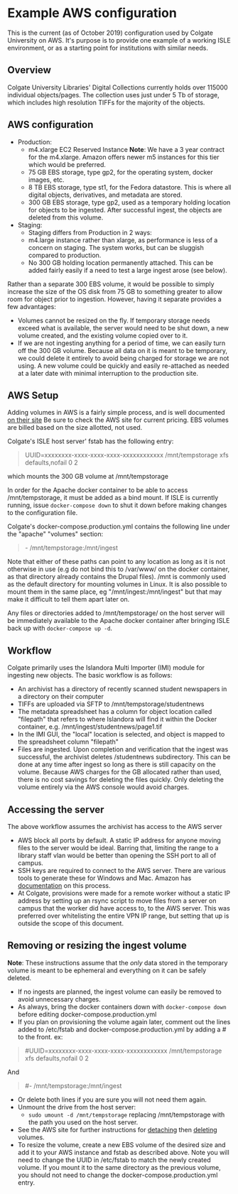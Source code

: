 <!--- PAGE_TITLE --->

# Example AWS configuration

This is the current (as of October 2019) configuration used by Colgate University on AWS.  It's purpose is to provide one example of a working ISLE environment, or as a starting point for institutions with similar needs.

## Overview

Colgate University Libraries' Digital Collections currently holds over 115000 individual objects/pages.  The collection uses just under 5 Tb of storage, which includes high resolution TIFFs for the majority of the objects.

## AWS configuration

 - Production:
   - m4.xlarge EC2 Reserved Instance **Note**: We have a 3 year contract for the m4.xlarge.  Amazon offers newer m5 instances for this tier which would be preferred.
   - 75 GB EBS storage, type gp2, for the operating system, docker images, etc.
   - 8 TB EBS storage, type st1, for the Fedora datastore.  This is where all digital objects, derivatives, and metadata are stored.
   - 300 GB EBS storage, type gp2, used as a temporary holding location for objects to be ingested.  After successful ingest, the objects are deleted from this volume.  
 - Staging:
   - Staging differs from Production in 2 ways:
   - m4.large instance rather than xlarge, as performance is less of a concern on staging.  The system works, but can be sluggish compared to production.
   - No 300 GB holding location permanently attached.  This can be added fairly easily if a need to test a large ingest arose (see below).

Rather than a separate 300 EBS volume, it would be possible to simply increase the size of the OS disk from 75 GB to something greater to allow room for object prior to ingestion.  However, having it separate provides a few advantages:
  - Volumes cannot be resized on the fly.  If temporary storage needs exceed what is available, the server would need to be shut down, a new volume created, and the existing volume copied over to it.  
  - If we are not ingesting anything for a period of time, we can easily turn off the 300 GB volume.  Because all data on it is meant to be temporary, we could delete it entirely to avoid being charged for storage we are not using.  A new volume could be quickly and easily re-attached as needed at a later date with minimal interruption to the production site.

## AWS Setup

Adding volumes in AWS is a fairly simple process, and is well documented [on their site](https://docs.aws.amazon.com/AWSEC2/latest/UserGuide/ebs-using-volumes.html)  Be sure to check the AWS site for current pricing.  EBS volumes are billed based on the size allotted, not used.

Colgate's ISLE host server' fstab has the following entry:

  >UUID=xxxxxxxx-xxxx-xxxx-xxxx-xxxxxxxxxxxx  /mnt/tempstorage  xfs  defaults,nofail  0  2

which mounts the 300 GB volume at /mnt/tempstorage

In order for the Apache docker container to be able to access /mnt/tempstorage, it must be added as a bind mount.  If ISLE is currently running, issue `docker-compose down` to shut it down before making changes to the configuration file.

Colgate's docker-compose.production.yml contains the following line under the "apache" "volumes" section:

  >\- /mnt/tempstorage:/mnt/ingest

Note that either of these paths can point to any location as long as it is not otherwise in use (e.g do not bind this to /var/www/ on the docker container, as that directory already contains the Drupal files).  /mnt is commonly used as the default directory for mounting volumes in Linux.  It is also possible to mount them in the same place, eg "/mnt/ingest:/mnt/ingest" but that may make it difficult to tell them apart later on.

Any files or directories added to /mnt/tempstorage/ on the host server will be immediately available to the Apache docker container after bringing ISLE back up with `docker-compose up -d`.

## Workflow

Colgate primarily uses the Islandora Multi Importer (IMI) module for ingesting new objects.  The basic workflow is as follows:

 - An archivist has a directory of recently scanned student newspapers in a directory on their computer
 - TIFFs are uploaded via SFTP to /mnt/tempstorage/studentnews
 - The metadata spreadsheet has a column for object location called "filepath" that refers to where Islandora will find it within the Docker container, e.g. /mnt/ingest/studentnews/page1.tif
 - In the IMI GUI, the "local" location is selected, and object is mapped to the spreadsheet column "filepath"
 - Files are ingested.  Upon completion and verification that the ingest was successful, the archivist deletes /studentnews subdirectory.  This can be done at any time after ingest so long as there is still capacity on the volume.  Because AWS charges for the GB allocated rather than used, there is no cost savings for deleting the files quickly.  Only deleting the volume entirely via the AWS console would avoid charges.

## Accessing the server

The above workflow assumes the archivist has access to the AWS server
  - AWS block all ports by default.  A static IP address for anyone moving files to the server would be ideal.  Barring that, limiting the range to a library staff vlan would be better than opening the SSH port to all of campus.
  - SSH keys are required to connect to the AWS server.  There are various tools to generate these for Windows and Mac.  Amazon has [documentation](https://docs.aws.amazon.com/AWSEC2/latest/UserGuide/ec2-key-pairs.html) on this process.
  - At Colgate, provisions were made for a remote worker without a static IP address by setting up an rsync script to move files from a server on campus that the worker did have access to, to the AWS server.  This was preferred over whitelisting the entire VPN IP range, but setting that up is outside the scope of this document.

## Removing or resizing the ingest volume

**Note**: These instructions assume that the *only* data stored in the temporary volume is meant to be ephemeral and everything on it can be safely deleted.  

 - If no ingests are planned, the ingest volume can easily be removed to avoid unnecessary charges.
  - As always, bring the docker containers down with `docker-compose down` before editing docker-compose.production.yml
 - If you plan on provisioning the volume again later, comment out the lines added to  /etc/fstab and docker-compose.production.yml by adding a \# to the front.  ex:

  >\#UUID=xxxxxxxx-xxxx-xxxx-xxxx-xxxxxxxxxxxx  /mnt/tempstorage  xfs  defaults,nofail  0  2

  And
  
  >\#\- /mnt/tempstorage:/mnt/ingest
 - Or delete both lines if you are sure you will not need them again.
 - Unmount the drive from the host server:
    - `sudo umount -d /mnt/tempstorage` replacing /mnt/tempstorage with the path you used on the host server.
 - See the AWS site for further instructions for [detaching](https://docs.aws.amazon.com/AWSEC2/latest/UserGuide/ebs-detaching-volume.html) then [deleting](https://docs.aws.amazon.com/AWSEC2/latest/UserGuide/ebs-deleting-volume.html) volumes.
 - To resize the volume, create a new EBS volume of the desired size and add it to your AWS instance and fstab as described above.  Note you will need to change the UUID in /etc/fstab to match the newly created volume.  If you mount it to the same directory as the previous volume, you should not need to change the docker-compose.production.yml entry.
